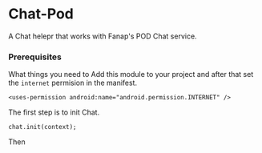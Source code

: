 # Chat-Pod
A Chat helepr that works with Fanap's POD Chat service.

### Prerequisites

What things you need to Add this module to your project and after that set the `internet` permision in the manifest.
```
<uses-permission android:name="android.permission.INTERNET" />
```

The first step is to init Chat.
```
chat.init(context);
```
Then 
